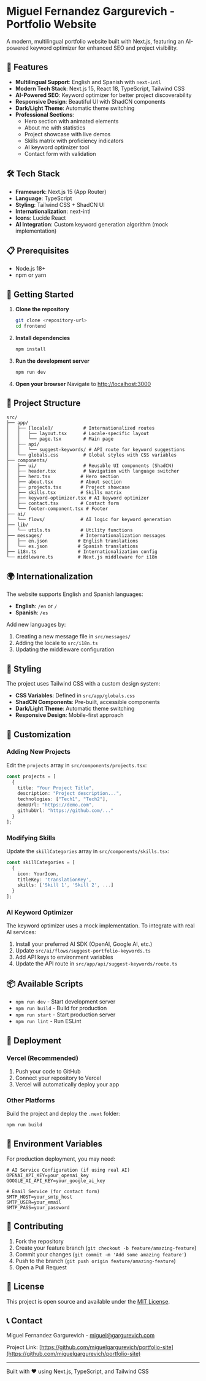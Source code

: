 # Miguel Fernandez Gargurevich - Portfolio Website

A modern, multilingual portfolio website built with Next.js, featuring an AI-powered keyword optimizer for enhanced SEO and project visibility.

## 🚀 Features

- **Multilingual Support**: English and Spanish with `next-intl`
- **Modern Tech Stack**: Next.js 15, React 18, TypeScript, Tailwind CSS
- **AI-Powered SEO**: Keyword optimizer for better project discoverability
- **Responsive Design**: Beautiful UI with ShadCN components
- **Dark/Light Theme**: Automatic theme switching
- **Professional Sections**:
  - Hero section with animated elements
  - About me with statistics
  - Project showcase with live demos
  - Skills matrix with proficiency indicators
  - AI keyword optimizer tool
  - Contact form with validation

## 🛠️ Tech Stack

- **Framework**: Next.js 15 (App Router)
- **Language**: TypeScript
- **Styling**: Tailwind CSS + ShadCN UI
- **Internationalization**: next-intl
- **Icons**: Lucide React
- **AI Integration**: Custom keyword generation algorithm (mock implementation)

## 📋 Prerequisites

- Node.js 18+ 
- npm or yarn

## 🚀 Getting Started

1. **Clone the repository**
   ```bash
   git clone <repository-url>
   cd frontend
   ```

2. **Install dependencies**
   ```bash
   npm install
   ```

3. **Run the development server**
   ```bash
   npm run dev
   ```

4. **Open your browser**
   Navigate to [http://localhost:3000](http://localhost:3000)

## 📁 Project Structure

```
src/
├── app/
│   ├── [locale]/           # Internationalized routes
│   │   ├── layout.tsx      # Locale-specific layout
│   │   └── page.tsx        # Main page
│   ├── api/
│   │   └── suggest-keywords/ # API route for keyword suggestions
│   └── globals.css         # Global styles with CSS variables
├── components/
│   ├── ui/                 # Reusable UI components (ShadCN)
│   ├── header.tsx          # Navigation with language switcher
│   ├── hero.tsx           # Hero section
│   ├── about.tsx          # About section
│   ├── projects.tsx       # Project showcase
│   ├── skills.tsx         # Skills matrix
│   ├── keyword-optimizer.tsx # AI keyword optimizer
│   ├── contact.tsx        # Contact form
│   └── footer-component.tsx # Footer
├── ai/
│   └── flows/             # AI logic for keyword generation
├── lib/
│   └── utils.ts           # Utility functions
├── messages/              # Internationalization messages
│   ├── en.json           # English translations
│   └── es.json           # Spanish translations
├── i18n.ts               # Internationalization config
└── middleware.ts         # Next.js middleware for i18n
```

## 🌍 Internationalization

The website supports English and Spanish languages:

- **English**: `/en` or `/`
- **Spanish**: `/es`

Add new languages by:
1. Creating a new message file in `src/messages/`
2. Adding the locale to `src/i18n.ts`
3. Updating the middleware configuration

## 🎨 Styling

The project uses Tailwind CSS with a custom design system:

- **CSS Variables**: Defined in `src/app/globals.css`
- **ShadCN Components**: Pre-built, accessible components
- **Dark/Light Theme**: Automatic theme switching
- **Responsive Design**: Mobile-first approach

## 🔧 Customization

### Adding New Projects

Edit the `projects` array in `src/components/projects.tsx`:

```typescript
const projects = [
  {
    title: "Your Project Title",
    description: "Project description...",
    technologies: ["Tech1", "Tech2"],
    demoUrl: "https://demo.com",
    githubUrl: "https://github.com/..."
  }
];
```

### Modifying Skills

Update the `skillCategories` array in `src/components/skills.tsx`:

```typescript
const skillCategories = [
  {
    icon: YourIcon,
    titleKey: 'translationKey',
    skills: ['Skill 1', 'Skill 2', ...]
  }
];
```

### AI Keyword Optimizer

The keyword optimizer uses a mock implementation. To integrate with real AI services:

1. Install your preferred AI SDK (OpenAI, Google AI, etc.)
2. Update `src/ai/flows/suggest-portfolio-keywords.ts`
3. Add API keys to environment variables
4. Update the API route in `src/app/api/suggest-keywords/route.ts`

## 📦 Available Scripts

- `npm run dev` - Start development server
- `npm run build` - Build for production
- `npm run start` - Start production server
- `npm run lint` - Run ESLint

## 🚀 Deployment

### Vercel (Recommended)

1. Push your code to GitHub
2. Connect your repository to Vercel
3. Vercel will automatically deploy your app

### Other Platforms

Build the project and deploy the `.next` folder:

```bash
npm run build
```

## 🔐 Environment Variables

For production deployment, you may need:

```env
# AI Service Configuration (if using real AI)
OPENAI_API_KEY=your_openai_key
GOOGLE_AI_API_KEY=your_google_ai_key

# Email Service (for contact form)
SMTP_HOST=your_smtp_host
SMTP_USER=your_email
SMTP_PASS=your_password
```

## 🤝 Contributing

1. Fork the repository
2. Create your feature branch (`git checkout -b feature/amazing-feature`)
3. Commit your changes (`git commit -m 'Add some amazing feature'`)
4. Push to the branch (`git push origin feature/amazing-feature`)
5. Open a Pull Request

## 📄 License

This project is open source and available under the [MIT License](LICENSE).

## 📞 Contact

Miguel Fernandez Gargurevich - miguel@gargurevich.com

Project Link: [https://github.com/miguelgargurevich/portfolio-site](https://github.com/miguelgargurevich/portfolio-site)

---

Built with ❤️ using Next.js, TypeScript, and Tailwind CSS
